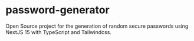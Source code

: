 # password-generator
Open Source project for the generation of random secure passwords using NextJS 15 with TypeScript and Tailwindcss.
